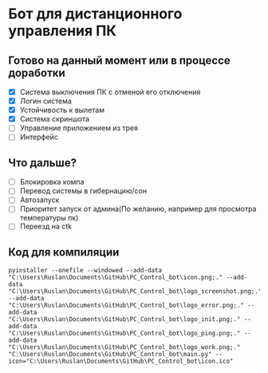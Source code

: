 # Бот для дистанционного управления ПК

## Готово на данный момент или в процессе доработки

- [x] Система выключения ПК с отменой его отключения
- [x] Логин система 
- [X] Устойчивость к вылетам
- [X] Система скриншота
- [ ] Управление приложением из трея
- [ ] Интерфейс

## Что дальше?
- [ ] Блокировка компа
- [ ] Перевод системы в гибернацию/сон
- [ ] Автозапуск
- [ ] Приоритет запуск от админа(По желанию, например для просмотра температуры пк)
- [ ] Переезд на ctk

## Код для компиляции
```
pyinstaller --onefile --windowed --add-data "C:\Users\Ruslan\Documents\GitHub\PC_Control_bot\icon.png;." --add-data "C:\Users\Ruslan\Documents\GitHub\PC_Control_bot\logo_screenshot.png;." --add-data "C:\Users\Ruslan\Documents\GitHub\PC_Control_bot\logo_error.png;." --add-data "C:\Users\Ruslan\Documents\GitHub\PC_Control_bot\logo_init.png;." --add-data "C:\Users\Ruslan\Documents\GitHub\PC_Control_bot\logo_ping.png;." --add-data "C:\Users\Ruslan\Documents\GitHub\PC_Control_bot\logo_work.png;." "C:\Users\Ruslan\Documents\GitHub\PC_Control_bot\main.py" --icon="C:\Users\Ruslan\Documents\GitHub\PC_Control_bot\icon.ico"
```